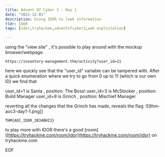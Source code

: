 ```yaml
---
title: Advent Of Cyber 3 - Day 1
date: "2021-12-01"
description: Using IDOR to leak information
tldr: IDOR
tags: [idor,tryhackme,adventofcyber3,web exploitation]

---
```


using the "view site" , it's possible to play around with the mockup browser/webpage.
```code 
https://inventory-management.thm/activity?user_id=11
```

here we quickly see that the "user_id" variable can be tampered with. After a quick enumeration where we try to go from 0 up to 11 (which is our own ID) we find that

user_id=1  is Santa , position: The Boss!
user_id=3 is McStocker , position: Build Manager
user_id=9 is Grinch , position: Mischief Manager 

reverting all the changes that the Grinch has made, reveals the flag: 
![[thm-aoc3-day1-1.png]]
```code
THM{AOC_IDOR_2B34BHI3}
```

to play more with IDOR there's a good [room]([https://tryhackme.com/room/idor](https://tryhackme.com/room/idor) on tryhackme.com 


EOF 

